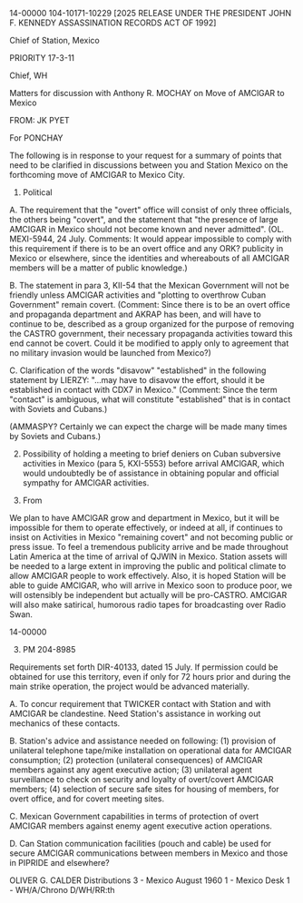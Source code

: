 14-00000
104-10171-10229
[2025 RELEASE UNDER THE PRESIDENT JOHN F. KENNEDY ASSASSINATION RECORDS ACT OF 1992]

Chief of Station, Mexico

PRIORITY
17-3-11

Chief, WH

Matters for discussion with Anthony R. MOCHAY
on Move of AMClGAR to Mexico

FROM:
JK PYET

For PONCHAY

The following is in response to your request for a summary of points that need
to be clarified in discussions between you and Station Mexico on the forthcoming
move of AMCIGAR to Mexico City.

1. Political

A. The requirement that the "overt" office will consist of only three
officials, the others being "covert", and the statement that "the presence
of large AMCIGAR in Mexico should not become known and never admitted".
(OL. MEXI-5944, 24 July. Comments: It would appear impossible to comply
with this requirement if there is to be an overt office and any ORK?
publicity in Mexico or elsewhere, since the identities and whereabouts of
all AMCIGAR members will be a matter of public knowledge.)

B. The statement in para 3, KII-54 that the Mexican Government
will not be friendly unless AMClGAR activities and "plotting to overthrow
Cuban Government" remain covert. (Comment: Since there is to be an overt
office and propaganda department and AKRAP has been, and will have to
continue to be, described as a group organized for the purpose of removing
the CASTRO government, their necessary propaganda activities toward this
end cannot be covert. Could it be modified to apply only to agreement that
no military invasion would be launched from Mexico?)

C. Clarification of the words "disavow" "established" in the following statement by LIERZY: "...may have to disavow the effort, should
it be established in contact with CDX7 in Mexico." (Comment: Since
the term "contact" is ambiguous, what will constitute "established" that is in contact with Soviets and Cubans.)

(AMMASPY? Certainly we can expect the charge will be made many times by Soviets and Cubans.)

2. Possibility of holding a meeting to brief deniers on
Cuban subversive activities in Mexico (para 5, KXI-5553) before arrival AMClGAR,
which would undoubtedly be of assistance in obtaining popular and official
sympathy for AMClGAR activities.

3. From

We plan to have AMClGAR grow and department in Mexico, but it will be
impossible for them to operate effectively, or indeed at all, if
continues to insist on Activities in Mexico "remaining covert" and not
becoming public or press issue. To feel a tremendous publicity arrive and
be made throughout Latin America at the time of arrival of QJWIN in Mexico.
Station assets will be needed to a large extent in improving the
public and political climate to allow AMClGAR people to work effectively.
Also, it is hoped Station will be able to guide AMClGAR, who will
arrive in Mexico soon to produce poor, we will ostensibly be
independent but actually will be pro-CASTRO. AMClGAR will also make satirical,
humorous radio tapes for broadcasting over Radio Swan.

14-00000

3. PM
204-8985

Requirements set forth DIR-40133, dated 15 July. If permission could
be obtained for use this territory, even if only for 72 hours prior and
during the main strike operation, the project would be advanced materially.

A. To concur requirement that TWICKER contact with Station and with
AMCIGAR be clandestine. Need Station's assistance in working out mechanics
of these contacts.

B. Station's advice and assistance needed on following: (1) provision
of unilateral telephone tape/mike installation on operational data for AMCIGAR
consumption; (2) protection (unilateral consequences) of AMCIGAR members
against any agent executive action; (3) unilateral agent surveillance
to check on security and loyalty of overt/covert AMCIGAR members; (4) selection
of secure safe sites for housing of members, for overt office, and
for covert meeting sites.

C. Mexican Government capabilities in terms of protection of overt
AMCIGAR members against enemy agent executive action operations.

D. Can Station communication facilities (pouch and cable) be used for
secure AMClGAR communications between members in Mexico and those in PIPRIDE
and elsewhere?

OLIVER G. CALDER
Distributions
3 - Mexico
August 1960
1 - Mexico Desk
1 - WH/A/Chrono
D/WH/RR:th
